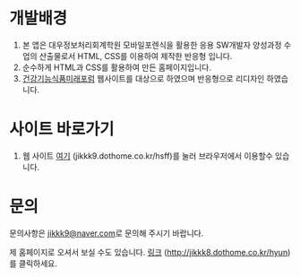 
# 개발배경

1. 본 앱은 대우정보처리회계학원 모바일포렌식을 활용한 응용 SW개발자 양성과정 수업의 산출물로서 HTML, CSS를 이용하여 제작한 반응형 입니다.
2. 순수하게 HTML과 CSS를 활용하여 만든 홈페이지입니다.
3. [건강기능식품미래포럼](http://jikkk9.dothome.co.kr/hsff) 웹사이트를 대상으로 하였으며 반응형으로 리디자인 하였습니다.

# 사이트 바로가기

1. 웹 사이트 [여기](http://jikkk9.dothome.co.kr/hsff) (jikkk9.dothome.co.kr/hsff)를 눌러 브라우저에서 이용할수 있습니다.

# 문의

문의사항은 [jikkk9@naver.com](mailto:jikkk9@naver.com)로 문의해 주시기 바랍니다. 

제 홈페이지로 오셔서 보실 수도 있습니다. [링크](http://jikkk8.dothome.co.kr/hyun) (http://jikkk8.dothome.co.kr/hyun)를 클릭하세요.

